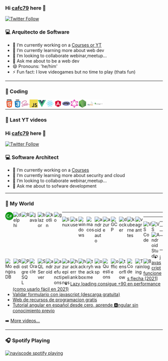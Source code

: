 ### Hi [cafc79][website] here 👋

[![Twitter Follow](https://img.shields.io/twitter/follow/NavisCode?color=1DA1F2&label=NavisCode&logo=twitter&style=for-the-badge)](https://twitter.com/cafc79)

### 💻 Arquitecto de Software

- 🔭 I’m currently working on a [Courses or YT][website]
- 🌱 I’m currently learning more about web dev
- 👯 I’m looking to collaborate webinar,meetup...
- 💬 Ask me about to be a web dev
- 😄 Pronouns: 'he/him'
- ⚡ Fun fact: I love videogames but no time to play (thats fun)

---

### 🚀 Coding

[<img align="left" alt="HTML5" width="26px" src="https://raw.githubusercontent.com/github/explore/80688e429a7d4ef2fca1e82350fe8e3517d3494d/topics/html/html.png" />][yt]

[<img align="left" alt="CSS3" width="26px" src="https://raw.githubusercontent.com/github/explore/80688e429a7d4ef2fca1e82350fe8e3517d3494d/topics/css/css.png" />][yt]

[<img align="left" alt="Sass" width="26px" src="https://raw.githubusercontent.com/github/explore/80688e429a7d4ef2fca1e82350fe8e3517d3494d/topics/sass/sass.png" />][yt]

[<img align="left" alt="JavaScript" width="26px" src="https://raw.githubusercontent.com/github/explore/80688e429a7d4ef2fca1e82350fe8e3517d3494d/topics/javascript/javascript.png" />][yt]

[<img align="left" alt="Vue" width="26px" src="https://raw.githubusercontent.com/github/explore/80688e429a7d4ef2fca1e82350fe8e3517d3494d/topics/vue/vue.png" />][yt]

[<img align="left" alt="React" width="26px" src="https://raw.githubusercontent.com/github/explore/80688e429a7d4ef2fca1e82350fe8e3517d3494d/topics/react/react.png" />][yt]

[<img align="left" alt="Angular" width="26px" src="https://raw.githubusercontent.com/github/explore/80688e429a7d4ef2fca1e82350fe8e3517d3494d/topics/angular/angular.png" />][yt]

[<img align="left" alt="Php" width="26px" src="https://raw.githubusercontent.com/github/explore/80688e429a7d4ef2fca1e82350fe8e3517d3494d/topics/php/php.png" />][yt]

[<img align="left" alt="GraphQL" width="26px" src="https://raw.githubusercontent.com/github/explore/80688e429a7d4ef2fca1e82350fe8e3517d3494d/topics/graphql/graphql.png" />][yt]

[<img align="left" alt="Node.js" width="26px" src="https://raw.githubusercontent.com/github/explore/80688e429a7d4ef2fca1e82350fe8e3517d3494d/topics/nodejs/nodejs.png" />][yt]

[<img align="left" alt="MySQL" width="26px" src="https://raw.githubusercontent.com/github/explore/80688e429a7d4ef2fca1e82350fe8e3517d3494d/topics/mysql/mysql.png" />][yt]

[<img align="left" alt="MongoDB" width="26px" src="https://raw.githubusercontent.com/github/explore/80688e429a7d4ef2fca1e82350fe8e3517d3494d/topics/mongodb/mongodb.png" />][yt]

<br/>

---

### 🎥 Last YT videos
### Hi [cafc79][website] here 👋


[![Twitter Follow](https://img.shields.io/twitter/follow/cafc79?color=blueviolet&label=CAFC79&logo=twitter&style=for-the-badge)](https://twitter.com/cafc79)



### 💻 Software Architect

- 🔭 I’m currently working on a [Courses][blog]
- 🌱 I’m currently learning more about security and cloud
- 👯 I’m looking to collaborate webinar,meetup...
- 💬 Ask me about to sofware development

---

### 🚀 My World

[<img align="left" alt="CSharp" width="26px" src="https://raw.githubusercontent.com/github/explore/80688e429a7d4ef2fca1e82350fe8e3517d3494d/topics/csharp/csharp.png" />][yt]

[<img align="left" alt="delphi" width="26px" src="https://simpleicons.org/icons/delphi.svg" />][yt]

[<img align="left" alt="R" width="26px" src="https://simpleicons.org/icons/r.svg" />][yt]

[<img align="left" alt="java" width="26px" src="https://simpleicons.org/icons/java.svg" />][yt]

[<img align="left" alt="blazor" width="26px" src="https://simpleicons.org/icons/blazor.svg" />][yt]

[<img align="left" alt="kotlin" width="26px" src="https://simpleicons.org/icons/kotlin.svg" />][yt]

[<img align="left" alt="go" width="26px" src="https://simpleicons.org/icons/go.svg" />][yt]

---

[<img align="left" alt="linux" width="26px" src="https://simpleicons.org/icons/linux.svg" />][yt]

[<img align="left" alt="suse" width="26px" src="https://simpleicons.org/icons/opensuse.svg" />][yt]

[<img align="left" alt="windows" width="26px" src="https://simpleicons.org/icons/windows.svg" />][yt]

[<img align="left" alt="macos" width="26px" src="https://simpleicons.org/icons/apple.svg" />][yt]

[<img align="left" alt="androidauto" width="26px" src="https://simpleicons.org/icons/androidauto.svg" />][yt]

[<img align="left" alt="azure" width="26px" src="https://simpleicons.org/icons/microsoftazure.svg" />][yt]

[<img align="left" alt="GCP" width="26px" src="https://simpleicons.org/icons/googlecloud.svg" />][yt]

[<img align="left" alt="docker" width="26px" src="https://simpleicons.org/icons/docker.svg" />][yt]

[<img align="left" alt="kubernetes" width="26px" src="https://simpleicons.org/icons/kubernetes.svg" />][yt]

[<img align="left" alt="vagrant" width="26px" src="https://simpleicons.org/icons/vagrant.svg" />][yt]

---

[<img align="left" alt="VS Code" width="26px" src="https://simpleicons.org/icons/visualstudiocode.svg" />][yt]

[<img align="left" alt="VS" width="26px" src="https://simpleicons.org/icons/visualstudio.svg" />][yt]

[<img align="left" alt="Android Studio" width="26px" src="https://simpleicons.org/icons/androidstudio.svg" />][yt]

---

[<img align="left" alt="MongoDB" width="26px" src="https://simpleicons.org/icons/mongodb.svg" />][yt]

[<img align="left" alt="Redis" width="26px" src="https://simpleicons.org/icons/redis.svg" />][yt]

[<img align="left" alt="PostgreSQL" width="26px" src="https://simpleicons.org/icons/postgresql.svg" />][yt]

[<img align="left" alt="Oracle" width="26px" src="https://simpleicons.org/icons/oracle.svg" />][yt]

[<img align="left" alt="SQL Server" width="26px" src="https://simpleicons.org/icons/microsoftsqlserver.svg" />][yt]

---

[<img align="left" alt="android" width="26px" src="https://simpleicons.org/icons/android.svg" />][yt]

[<img align="left" alt="azurefunctions" width="26px" src="https://simpleicons.org/icons/azurefunctions.svg" />][yt]

[<img align="left" alt="azurepipelines" width="26px" src="https://simpleicons.org/icons/azurepipelines.svg" />][yt]

---

[<img align="left" alt="hackerrank" width="26px" src="https://simpleicons.org/icons/hackerrank.svg" />][yt]

[<img align="left" alt="hackthebox" width="26px" src="https://simpleicons.org/icons/hackthebox.svg" />][yt]

[<img align="left" alt="tryhackme" width="26px" src="https://simpleicons.org/icons/tryhackme.svg" />][yt]

[<img align="left" alt="owasp" width="26px" src="https://simpleicons.org/icons/owasp.svg" />][yt]

[<img align="left" alt="Questions" width="26px" src="https://simpleicons.org/icons/stackoverflow.svg" />][yt]

[<img align="left" alt="office" width="26px" src="https://simpleicons.org/icons/microsoftoffice.svg" />][yt]

[<img align="left" alt="tensorflow" width="26px" src="https://simpleicons.org/icons/tensorflow.svg" />][yt]

[<img align="left" alt="Code" width="26px" src="https://simpleicons.org/icons/github.svg" />][yt]

[<img align="left" alt="Training" width="26px" src="https://simpleicons.org/icons/pluralsight.svg" />][yt]

[<img align="left" alt="Blog" width="26px" src="https://simpleicons.org/icons/wordpress.svg" />][yt]

---

<br/>

---

<!-- LINKS -->
[yt]: https://www.linkedin.com/in/cesar-flores-29375512/
[blog]: https://cafc79.wordpress.com/
<!-- YT:START -->
- [javascript funciones flecha [2021]](https://www.youtube.com/watch?v=m9PsxIAPFzM)
- [Lazy loading consigue +90 en performance (como usarlo fácil en 2021)](https://www.youtube.com/watch?v=9ZiVYdwnXIQ)
- [Validar formulario con javascript (descarga gratuita)](https://www.youtube.com/watch?v=OwdYwteGt2U)
- [Web de recursos de programacion gratis](https://www.youtube.com/watch?v=ylzOJT-PVzw)
- [Tutorial angular en español desde cero, aprende 🅰ngular sin conocimiento previo](https://www.youtube.com/watch?v=vGF5RdpsyWU)
<!-- YT:END -->

➡️ [More videos...][yt]

---

### 🎧 Spotify Playing

[<img src="https://spotify-now-playing-kappa.vercel.app/api/spotify-playing" alt="naviscode spotify playing" width="350" />]()

<!-- LINKS -->

[website]: https://naviscode.com/
[yt]: https://www.youtube.com/channel/UC9tcfsScui3S70hp_wC_EPw?sub_confirmation=1
[blog]: https://blog.naviscode.com/
